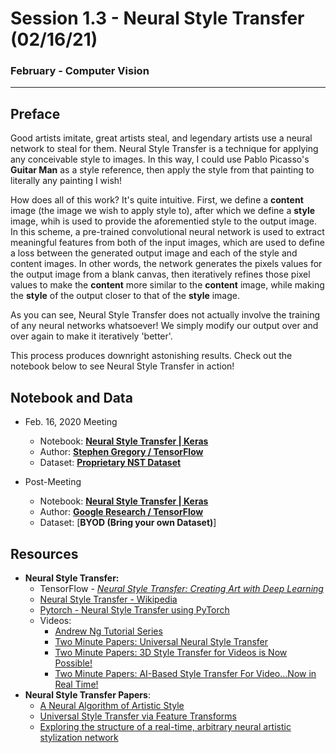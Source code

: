 # Session 1.3 - Neural Style Transfer (02/16/21)

### February - Computer Vision 

---

## Preface

Good artists imitate, great artists steal, and legendary artists use a neural network to steal for them. Neural Style Transfer is a technique for applying any conceivable style to images. In this way, I could use Pablo Picasso's **Guitar Man** as a style reference, then apply the style from that painting to literally any painting I wish!

How does all of this work? It's quite intuitive. First, we define a **content** image (the image we wish to apply style to), after which we define a **style** image, whih is used to provide the aforementied style to the output image. In this scheme, a pre-trained convolutional neural network is used to extract meaningful features from both of the input images, which are used to define a loss between the generated output image and each of the style and content images. In other words, the network generates the pixels values for the output image from a blank canvas, then iteratively refines those pixel values to make the **content** more similar to the **content** image, while making the **style** of the output closer to that of the **style** image.

As you can see, Neural Style Transfer does not actually involve the training of any neural networks whatsoever! We simply modify our output over and over again to make it iteratively 'better'.

This process produces downright astonishing results. Check out the notebook below to see Neural Style Transfer in action!


## Notebook and Data

- Feb. 16, 2020 Meeting
    - Notebook: [**Neural Style Transfer | Keras**](https://www.kaggle.com/stephengregory/ai-club-nst)
    - Author: [**Stephen Gregory / TensorFlow**](https://research.google/)
    - Dataset: [**Proprietary NST Dataset**](https://www.kaggle.com/stephengregory/nst-images)

- Post-Meeting
    - Notebook: [**Neural Style Transfer | Keras**](https://www.tensorflow.org/tutorials/generative/style_transfer)
    - Author: [**Google Research / TensorFlow**](https://research.google/)
    - Dataset: [**BYOD (Bring your own Dataset)**]


## Resources
- **Neural Style Transfer:**
    - TensorFlow - [*Neural Style Transfer: Creating Art with Deep Learning*](https://medium.com/tensorflow/neural-style-transfer-creating-art-with-deep-learning-using-tf-keras-and-eager-execution-7d541ac31398)
    - [Neural Style Transfer - Wikipedia](https://en.wikipedia.org/wiki/Neural_Style_Transfer)
    - [Pytorch - Neural Style Transfer using PyTorch](https://pytorch.org/tutorials/advanced/neural_style_tutorial.html)
    - Videos:
        - [Andrew Ng Tutorial Series](https://youtube.com/playlist?list=PLO3wjWsJ4jjzv8-6SsVyU2cPB8GgUIb5o)
        - [Two Minute Papers: Universal Neural Style Transfer](https://www.youtube.com/watch?v=v1oWke0Qf1E&t=169s)
        - [Two Minute Papers: 3D Style Transfer for Videos is Now Possible!](https://www.youtube.com/watch?v=fcnjHmBcLNQ)
        - [Two Minute Papers: AI-Based Style Transfer For Video…Now in Real Time!](https://www.youtube.com/watch?v=UiEaWkf3r9A&t=206s)
- **Neural Style Transfer Papers**:
    - [A Neural Algorithm of Artistic Style](https://arxiv.org/pdf/1508.06576.pdf)
    - [Universal Style Transfer via Feature Transforms](https://arxiv.org/abs/1705.08086)
    - [Exploring the structure of a real-time, arbitrary neural artistic stylization network](https://arxiv.org/abs/1705.06830)

